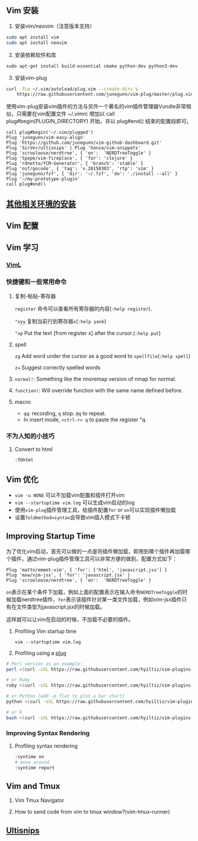 Vim 安装
------

1. 安装vim/neovim（注意版本支持）

```sh
sudo apt install vim
sudo apt install neovim
```


2. 安装依赖软件和库

`sudo apt-get install build-essential cmake python-dev python3-dev`


3. 安装vim-plug
```bash
curl -fLo ~/.vim/autoload/plug.vim --create-dirs \
    https://raw.githubusercontent.com/junegunn/vim-plug/master/plug.vim
```

使用vim-plug安装vim插件的方法与另外一个著名的vim插件管理器Vundle非常相似，只需要在vim配置文件 ~/.vimrc 增加以 call plug#begin(PLUGIN_DIRECTORY) 开始，并以 plug#end() 结束的配置段即可。

```vim
call plug#begin('~/.vim/plugged')
Plug 'junegunn/vim-easy-align'
Plug 'https://github.com/junegunn/vim-github-dashboard.git'
Plug 'SirVer/ultisnips' | Plug 'honza/vim-snippets'
Plug 'scrooloose/nerdtree', { 'on':  'NERDTreeToggle' }
Plug 'tpope/vim-fireplace', { 'for': 'clojure' }
Plug 'rdnetto/YCM-Generator', { 'branch': 'stable' }
Plug 'nsf/gocode', { 'tag': 'v.20150303', 'rtp': 'vim' }
Plug 'junegunn/fzf', { 'dir': '~/.fzf', 'do': './install --all' }
Plug '~/my-prototype-plugin'
call plug#end()
```

[其他相关环境的安装](./quickSSH/README.md)
----------------------


Vim 配置
------


Vim 学习
------

### [VimL](./Viml.Md)

### 快捷键和一些常用命令

1. 复制-粘贴-寄存器

    `register` 命令可以查看所有寄存器的内容(`:help register`).

    `"xyy` 复制当前行到寄存器`x`(`:help yank`)

    `"xp` Put the text [from register x] after the cursor.(`:help put`)

1. spell

    `zg` Add word under the cursor as a good word to `spellfile`(`:help spell`)

    `z=` Suggest correctly spelled words

1. `normal!`: Something like the nnoremap version of nmap for normal.

1. `function!`: Will override function with the same name defined before.

1. macro:
    - `qq`: recording, `q` stop. `@q` to repeat.
    - In insert mode, `<ctrl-r> q` to paste the register "q.

### 不为人知的小技巧
1. Convert to html
    ```vim
    :TOhtml
    ```



Vim 优化
------

* `vim -u NONE` 可以不加载vim配置和插件打开vim
* `vim --startuptime vim.log` 可以生成vim启动的log
* 使用`vim-plug`插件管理工具，给插件配置`for` or `on`可以实现插件懒加载
* 设置`foldmethod=syntax`会导致vim插入模式下卡顿


Improving Startup Time
----------------------
为了优化vim启动，首先可以做的一点是将插件懒加载，即用到哪个插件再加载哪个插件，通过vim-plug插件管理工具可以非常方便的做到，配置方式如下：

```vim
Plug 'mattn/emmet-vim', { 'for': ['html', 'javascript.jsx'] }
Plug 'mxw/vim-jsx', { 'for': 'javascript.jsx' }
Plug 'scrooloose/nerdtree', { 'on':  'NERDTreeToggle' }
```

`on`表示在某个条件下加载，例如上面的配置表示在输入命令`NERDTreeToggle`的时候加载nerdtree插件，`for`表示该插件针对某一类文件加载，例如vim-jsx插件只有在文件类型为javascript.jsx的时候加载。

这样就可以让vim在启动的时候，不加载不必要的插件。

1. Profiling Vim startup time

    `vim --startuptime vim.log`

2. Profiling using a [plug](https://github.com/hyiltiz/vim-plugins-profile)

```sh
# Perl version as an example:
perl <(curl -sSL https://raw.githubusercontent.com/hyiltiz/vim-plugins-profile/master/vim-plugins-profile.pl)

# or Ruby
ruby <(curl -sSL https://raw.githubusercontent.com/hyiltiz/vim-plugins-profile/master/vim-plugins-profile.rb)

# or Python (add -p flat to plot a bar chart)
python <(curl -sSL https://raw.githubusercontent.com/hyiltiz/vim-plugins-profile/master/vim-plugins-profile.py)

# or R
bash <(curl -sSL https://raw.githubusercontent.com/hyiltiz/vim-plugins-profile/master/vim-plugins-profile.sh)
```

### Improving Syntax Rendering
1. Profiling syntax rendering

    ```sh
    :syntime on
    # move around
    :syntime report
    ```



## Vim and Tmux

1. Vim Tmux Navigator

1. How to send code from vim to tmux window?(vim-tmux-runner)



## [Ultisnips](Https://Vimzijun.Net/2016/10/30/Ultisnip/)
